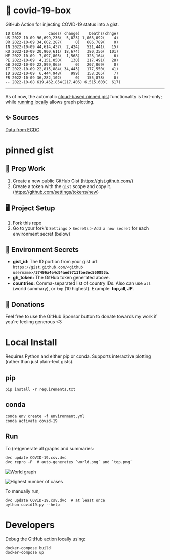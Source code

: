 # 🏥 covid-19-box

GitHub Action for injecting COVID-19 status into a gist.

```
ID Date            Cases( change)    Deaths(chnge)
US 2022-10-09 96,699,236(  5,023) 1,063,092(    4)
BR 2022-10-09 34,602,287(      0)   686,789(    0)
IN 2022-10-09 44,614,437(  2,424)   521,441(   15)
RU 2022-10-09 20,900,611( 18,674)   380,356(  101)
ME 2022-10-09  7,097,805(  1,568)   323,164(    6)
PE 2022-10-09  4,151,050(    130)   217,491(   28)
GB 2022-10-09 22,899,065(      0)   207,069(    0)
IT 2022-10-09 22,815,884( 34,443)   177,550(   41)
ID 2022-10-09  6,444,948(    999)   158,205(    7)
FR 2022-10-09 36,282,102(      0)   155,878(    0)
-- 2022-10-08 619,462,854(217,406) 6,515,603(  617)
```

---

As of now, the automatic [cloud-based pinned gist](#pinned-gist) functionality is text-only;
while [running locally](#local-install) allows graph plotting.

## ✨ Sources

[Data from ECDC](https://www.ecdc.europa.eu/en/publications-data/download-todays-data-geographic-distribution-covid-19-cases-worldwide)

# pinned gist

## 🎒 Prep Work
1. Create a new public GitHub Gist (https://gist.github.com/)
1. Create a token with the `gist` scope and copy it. (https://github.com/settings/tokens/new)

## 🖥 Project Setup
1. Fork this repo
1. Go to your fork's `Settings` > `Secrets` > `Add a new secret` for each environment secret (below)

## 🤫 Environment Secrets
- **gist_id:** The ID portion from your gist url `https://gist.github.com/<github username>/`**`37496a4e4c84aed9711fbe3ec560888a`**.
- **gh_token:** The GitHub token generated above.
- **countries:** Comma-separated list of country IDs. Also can use `all` (world summary), or `top` (10 highest). Example: **top,all,JP**.

## 💸 Donations

Feel free to use the GitHub Sponsor button to donate towards my work if you're feeling generous <3

# Local Install

Requires Python and either pip or conda. Supports interactive plotting (rather than just plain-text gists).

## pip

```
pip install -r requirements.txt
```

## conda

```
conda env create -f environment.yml
conda activate covid-19
```

## Run

To (re)generate all graphs and summaries:

```
dvc update COVID-19.csv.dvc
dvc repro -P  # auto-generates `world.png` and `top.png`
```

![World graph](world.png)

![Highest number of cases](top.png)

To manually run,

```
dvc update COVID-19.csv.dvc  # at least once
python covid19.py --help
```

# Developers

Debug the GitHub action locally using:

```
docker-compose build
docker-compose up
```
